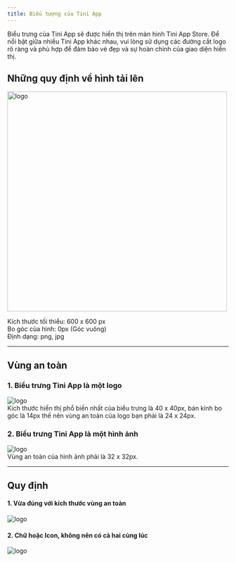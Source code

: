 ```yaml
---
title: Biểu tượng của Tini App
---
```


Biểu trưng của Tini App sẽ được hiển thị trên màn hình Tini App Store. Để nổi bật giữa nhiều Tini App khác nhau, vui lòng sử dụng các đường cắt logo rõ ràng và phù hợp để đảm bảo vẻ đẹp và sự hoàn chỉnh của giao diện hiển thị.

## Những quy định về hình tải lên

<img className="img-basic" src="https://salt.tikicdn.com/ts/social/32/70/61/80b0b8a963d34dfc33e2e6b70d79b12b.png" alt="logo" width="500px"/> <br />

Kích thước tối thiểu: 600 x 600 px <br />
Bo góc của hình: 0px (Góc vuông) <br />
Định dạng: png, jpg


---


## Vùng an toàn

### 1. Biểu trưng Tini App là một logo

<img className="img-basic" src="https://salt.tikicdn.com/ts/social/4d/5e/33/27febfc0ccdae67ea217341c6ed1fc61.png" alt="logo" /> <br />
Kích thước hiển thị phổ biến nhất của biểu trưng là 40 x 40px, bán kính bo góc là 14px thế nên vùng an toàn của logo bạn phải là 24 x 24px.

### 2. Biểu trưng Tini App là một hình ảnh

<img className="img-basic" src="https://salt.tikicdn.com/ts/social/f6/a8/d1/3d7433dea1523710cdd8ba021414df44.png" alt="logo" /> <br />
Vùng an toàn của hình ảnh phải là 32 x 32px.


---


## Quy định

#### 1. Vừa đúng với kích thước vùng an toàn

<img className="img-basic" src="https://salt.tikicdn.com/ts/social/b8/30/d1/fa910cba9bb234c7d7e7ea81613cc663.png" alt="logo" /> <br />

#### 2. Chữ hoặc Icon, không nên có cả hai cùng lúc

<img className="img-basic" src="https://salt.tikicdn.com/ts/social/dc/12/1f/ae0b90a3b7fb31bff534397f1ba371ff.png" alt="logo" /> <br />
